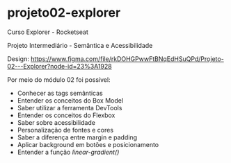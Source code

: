 # projeto02-explorer
Curso Explorer - Rocketseat

Projeto Intermediário - Semântica e Acessibilidade

Design: https://www.figma.com/file/rkDOHGPwwFtBNqEdHSuQPd/Projeto-02---Explorer?node-id=23%3A1928

Por meio do módulo 02 foi possível:
- Conhecer as tags semânticas
- Entender os conceitos do Box Model
- Saber utilizar a ferramenta DevTools
- Entender os conceitos do Flexbox
- Saber sobre acessibilidade
- Personalização de fontes e cores
- Saber a diferença entre margin e padding
- Aplicar background em botões e posicionamento
- Entender a função _linear-gradient()_
